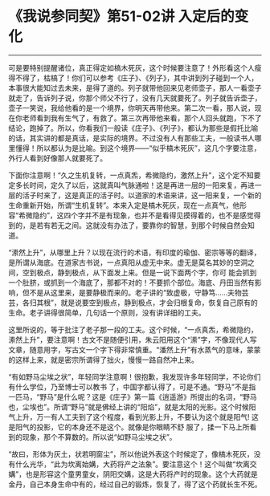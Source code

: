 # 《我说参同契》第51-02讲 入定后的变化

------

可是要特别提醒诸位，真正得定如槁木死灰，这个时候要注意了！外形看这个人瘦得不得了，枯槁了！你们可以参考《庄子》、《列子》，其中讲到列子碰到一个人，本事很大能知过去未来，是得了道的。列子就带他回来见老师壶子，那人一看壶子就走了，告诉列子说，你那个师父不行了，没有几天就要死了。列子就告诉壶子，壶子一笑说，我给他看的是一个境界，你明天再带他来。第二次一看，那人说，现在你老师看到我有生气了，有救了。第三次再带他来看，那个人回头就跑，下不了结论，跑掉了。所以，你看我们一般读《庄子》、《列子》，都认为那些是假托比喻的话，其实讲的都是真话，是实际的境界。不过没有人有那些工夫，一般读书人哪里懂得！所以都认为是比喻。到这个境界——“似乎槁木死灰”，这几个字要注意，外行人看到好像那人就要死了。

下面你注意啊！“久之生机复转，一点真炁，希微隐约，激然上升”，这个定不知要定多长时间，定久了以后，这就真叫气脉通啦！这是再进一层的一阳来复，再进一层的活子时来了，这是真正的活子时。以道家的术语来讲，这一阳来复，一个新的生命重新开始，所谓“生机复转”。本来入定是槁木死灰，现在一点真气，他形容“希微隐约”，这四个字并不是有现象，也并不是看得见摸得着的，也不是感觉得到的，是若有若无之间。这就没有办法了，要靠你的智慧，到那个时候自然会知道。

“潫然上升”，从哪里上升？以现在流行的术语，有印度的瑜伽、密宗等等的翻译，是所谓从海底。在道家古书说，一点真阳从虚无中来。虚无是莫名其妙的空洞之间，空到极点，静到极点，从下面发上来。但是一说下面两个字，你可 能会抓到一个肚脐，或抓到一个海底了，那都不对的！不要抓个部位。海底、丹田当然有影响，但不是从这里来，是要静极而来的。老子讲的“致虚极，守静笃……夫物芸芸，各归其根”，就是说要空到极点，静到极点，才会归根复命，恢复自己原有的生命。老子讲得很简单，几句话一个原则，没有讲详细的工夫。

这里所说的，等于批注了老子那一段的工夫。这个时候，“一点真炁，希微隐约，潫然上升”，要注意啊！古文不是随便引用，朱云阳用这个“潫”字，不像现代人写文章，随意用字，写古文一个字下得非常慎重。“潘然上升”有水蒸气的意味，蒙蒙的这样上来，就是密宗所谓得了拙火，慢慢一路自然冲上来。

“有如野马尘埃之状”，年轻同学注意啊！很抱歉，我发现许多年轻同学，不论你们有什么学位，乃至博士可以教书 了，中国字都认得了，可是不通。“野马”不是指一匹马，“野马”是什么呢？这是《庄子》第一篇《逍遥游》所提出的名词，“野马也，尘埃也”。所谓“野马”就是佛经上讲的“阳焰”，就是太阳的光影。这个时候阳气上升，万一有人工夫到了这个程度，看到光影上升，不要认为这个就是阳气! 这是阳气的投影，它的本身还不是这个。就像是你眼睛不舒 服了，揉一下马上所看到的现象，那个不算数的。所以说“如野马尘埃之状”。

“故曰，形体为灰土，状若明窗尘”，所以他说外表这个时候定了，像槁木死灰，没有什么光华，“此为坎离始媾，大药将产之法象”。要注意这个！这个叫做“坎离交媾”，也是形容这个童男童女，阴阳交媾，这是大药将产时的现象。这个大药就是金丹，自己本身生命中有的，经过自己的锻炼，恢复了，得了这个药就长生不死。